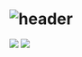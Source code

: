 # ![header](https://capsule-render.vercel.app/api?type=waving&color=auto&height=200&section=header&text=KIMJUNGYIN&fontSize=50)


<img src="https://img.shields.io/badge/CentOS-262577?style=flat-square&logo=CentOS&logoColor=white"/>
<img src="https://img.shields.io/badge/Python-3766AB?style=flat-square&logo=Python&logoColor=white"/></a>&nbsp 

